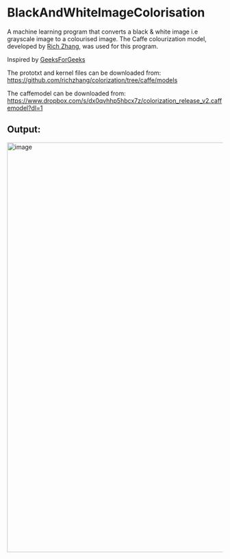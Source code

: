 # BlackAndWhiteImageColorisation
A machine learning program that converts a black & white image i.e grayscale image to a colourised image. The Caffe colourization model, developed by <a href="https://github.com/richzhang">Rich Zhang</a>, was used for this program. 

Inspired by  <a href="[url](https://www.geeksforgeeks.org/black-and-white-image-colorization-with-opencv-and-deep-learning/))">GeeksForGeeks</a> 

The prototxt and kernel files can be downloaded from: https://github.com/richzhang/colorization/tree/caffe/models

The caffemodel can be downloaded from: https://www.dropbox.com/s/dx0qvhhp5hbcx7z/colorization_release_v2.caffemodel?dl=1

## Output:
<img width="956" alt="image" src="https://github.com/user-attachments/assets/f0885fd0-17f0-448d-bd1e-1890999b22a3">
